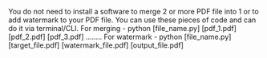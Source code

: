 You do not need to install a software to merge 2 or more PDF file into 1 or to add watermark to your PDF file.
You can use these pieces of code and can do it via terminal/CLI.
For merging -   python [file_name.py] [pdf_1.pdf] [pdf_2.pdf] [pdf_3.pdf] ........
For watermark - python [file_name.py] [target_file.pdf] [watermark_file.pdf] [output_file.pdf]
